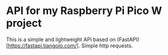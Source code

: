 # API for my Raspberry Pi Pico W project

This is a simple and lightweight APi based on (FastAPI)[https://fastapi.tiangolo.com/]. Simple http requests.
